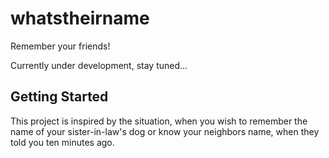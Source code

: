 # whatstheirname

Remember your friends!

Currently under development, stay tuned...

## Getting Started

This project is inspired by the situation, when you wish to remember the name of your
sister-in-law's dog or know your neighbors name, when they told you ten minutes ago.
